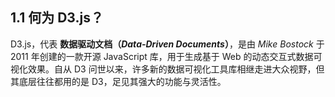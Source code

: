 ## 1.1 何为 D3.js？

D3.js，代表 **数据驱动文档（*Data-Driven Documents*）**，是由 *Mike Bostock* 于 2011 年创建的一款开源 JavaScript 库，用于生成基于 Web 的动态交互式数据可视化效果。自从 D3 问世以来，许多新的数据可视化工具库相继走进大众视野，但其底层往往都用的是 D3，足见其强大的功能与灵活性。



